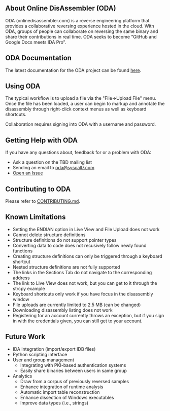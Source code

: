 ## About Online DisAssembler (ODA)

ODA (onlinedisassembler.com) is a reverse engineering platform that provides a
collaborative reversing experience hosted in the cloud.  With ODA, groups of
people can collaborate on reversing the same binary and share their
contributions in real time.  ODA seeks to become “GitHub and Google Docs meets
IDA Pro”.

## ODA Documentation

The latest documentation for the ODA project can be found
[here](https://onlinedisassembler.com/doc).

## Using ODA

The typical workflow is to upload a file via the "File->Upload File" menu.
Once the file has been loaded, a user can begin to markup and annotate the
disassembly through right-click context menus as well as keyboard shortcuts.

Collaboration requires signing into ODA with a username and password.

## Getting Help with ODA

If you have any questions about, feedback for or a problem with ODA:

* Ask a question on the TBD mailing list
* Sending an email to oda@syscall7.com
* [Open an Issue](https://github.com/syscall7/oda/issues/new)

## Contributing to ODA

Please refer to [CONTRIBUTING.md](CONTRIBUTING.md).

## Known Limitations

* Setting the ENDIAN option in Live View and File Upload does not work
* Cannot delete structure definitions
* Structure definitions do not support pointer types
* Converting data to code does not recusively follow newly found functions
* Creating structure definitions can only be triggered through a keyboard shortcut
* Nested structure definitions are not fully supported
* The links in the Sections Tab do not navigate to the corresponding address
* The link to Live View does not work, but you can get to it through the
  strcpy example
* Keyboard shortcuts only work if you have focus in the disassembly window
* File uploads are currently limited to 2.5 MB (can be changed)
* Downloading disassembly listing does not work
* Registering for an account currently throws an exception, but if you sign in
  with the credentials given, you can still get to your account.

## Future Work

* IDA Integration (import/export IDB files)
* Python scripting interface
* User and group management
  * Integrating with PKI-based authentication systems
  * Easily share binaries between users in same group
* Analytics
  * Draw from a corpus of previously reversed samples
  * Enhance integration of runtime analysis
  * Automatic import table reconstruction
  * Enhance dissection of Windows executables
  * Improve data types (i.e., strings)
